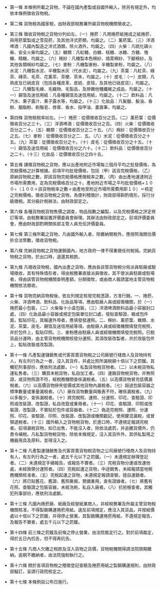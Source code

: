 * 第一條 本條例所載之貨物，不論在國內產製或自國外輸入，除另有規定外，均依本條例徵收貨物稅。

* 第二條 貨物稅為國家稅，由財政部稅務署所屬貨物稅機關徵收之。

* 第三條 徵收貨物稅之貨物分列如左。（一）捲菸：凡用捲菸紙捲成之紙捲菸，與用菸葉製成之雪茄菸，及其他洋式菸類，均屬之。（二）薰菸葉。（三）洋酒啤酒：凡國內製造之洋式酒類，除火酒外，均屬之。（四）火柴：凡硫化磷火柴、安全火柴均屬之。（五）糖類：凡紅糖、白糖、桔糖、冰糖、方糖、塊糖、精糖，均屬之。（六）棉紗：凡機製本色棉紗、燒茸棉紗、下腳棉紗，及其他各類棉紗均屬之。（七）麥粉：凡機製麥粉、半機製麥粉，均屬之。（八）水泥：凡機製水泥、半機製水灰（代水泥），均屬之。（九）茶葉：凡紅茶、綠茶、磚茶、毛茶、花薰茶、茶梗、茶末，均屬之。（十）皮毛：（一）皮類，凡熟皮及已硝皮貨（包括各種皮革、皮統、皮毯，及其他已硝皮貨），均屬之。（二）凡機製毛線、毛織物、毛製品，及摻雜他種纖維之成品，均屬之。（十一）錫箔及迷信用紙：凡各種錫箔及迷信用紙，均屬之。（十二）飲料品：凡汽水、果子露汁、果子露水等，均屬之。（十三）化妝品：凡髮臘、髮油、香粉、胭脂粉、剃鬚皂、唇膏、香水、指甲油、畫眉筆，均屬之。

* 第四條 貨物稅稅率如左。（一）捲菸：從價徵收百分之百。（二）薰菸葉：從價徵收百分之三十。（三）洋酒啤酒：從價徵收百分之百。（四）火柴：從價徵收百分之二十。（五）糖類：從價徵收百分之二十五。（六）棉紗：從價徵收百分之五。（七）麥粉：從價徵收百分之二．五。（八）水泥：從價徵收百分之十五。（九）茶葉：從價徵收百分之十。（十）皮毛：從價徵收百分之十五。（十一）錫箔及迷信用紙：從價徵收百分之六十。（十二）飲料品：從價徵收百分之二十。（十三）化妝品：從價徵收百分之四十五。

* 第五條 課徵貨物稅之貨物，應以出產地附近市場每三個月平均之批發價格，為完稅價格之計算根據。前項平均批發價格，包括（甲）該貨完稅價格，（乙）原納貨物稅之數，即該貨物完稅價格應徵稅率之數，（丙）由出產地運達附近市場所需費用，定為完稅價格百分之十。產地附近市場之平均批發價格×１００÷（１００＋該貨物稅率之數＋由產地至附近市場所需費用即１０）＝核定之完稅價格。徵收貨物稅之貨物，為便利稽徵計，財政部得斟酌情形，採行分級徵稅。其分級計稅辦法，由財政部定之。

* 第六條 各種貨物稅貨物售價之調查，物品指數之編製，以及完稅價格之評定修訂等項，由稅務署設置評價委員會辦理。其辦法由財政部定之。前項評價委員會，應由財政部酌聘關係部主管人員充任評價委員。

* 第七條 第三條所載之貨物，凡由國外輸入者，除繳納關稅外，應按照海關估價折合法幣數，徵收貨物稅。

* 第八條 完納貨物稅之貨物運銷國內，地方政府一律不得重徵任何稅捐。完納貨物稅之貨物，於出口時，退還其稅款。

* 第九條 凡徵收貨物稅，國內出產之貨物，應由各該管貨物稅分局派員駐廠或驗場徵收，其有特殊情形者，得由稅務署直接派員徵收，其不使派員駐廠或駐場者，得由該管貨物稅機關查明產額，分期徵牧，或由商人報請當地主管貨物稅機關依法徵收。

* 第十條 貨物完納貨物稅後，依左列規定核發完稅憑證，方准行銷。一、捲菸、火柴、洋酒啤酒、飲料品、化妝品等項，應由駐廠人員或經徵機關，於（一）捲菸最小包裝，（二）火柴每十小盒包裝，（三）洋酒啤酒飲料品最小容器封口處，（四）化妝品最小容器或規定包裝單位封口處，發貼查驗證，箱或包件面，監貼印花，其報運外埠者，應填發發運照。二、棉紗、薰菸葉、糖類、水泥、茶葉，皮毛、錫箔及迷信用紙等項，由駐廠人員或經徵機關填發完稅照，并於包件上，監貼印照。三、麥粉應由駐廠人員或經徵機關填發完稅照。已稅貨品分運時，由主管貨物稅機關核發分運照，其須改裝改製者，并於改裝包件上，監貼改裝或改製證。

* 第十一條 凡產製運儲銷售或代客買賣貨物稅之公司廠號行棧商人及貨物持有人，有左列行為之一者，沒入其貨件，并處比照所漏稅額十倍以下之罰鍰。其觸犯刑事部份，應依刑法處斷。（一）私製貨物稅貨物者。（二）以未稅貨物私運私售者。（三）購買未稅貨物，私自加工者。（四）運銷貨物稅貨物，并無照證，或貨物照證不符，經稅務機關查係漏稅者。（五）以高價貨物冒充低價漏稅者。（六）以高價貨物摻夾低價或其他貨物內漏稅者。（七）超過包裝容器之標準數量或重量漏稅者。（八）廠存貨物數量與賬表不符，確係漏稅者。（九）以多報少，查係漏稅者。（十）將完稅照、運照、分運照、印花、查驗證、印照或改裝證、改製證，私自改竄或重用者。（十一）印花、查驗證、印照或改裝證、改製證，不實貼於包件或容器者。（十二）偽造完稅照、運照、分運照、印花、查驗證、印照、改裝證、改製證或機關戳記，使用朦混漏稅，或冒領退稅者。（十三）國外輸入之貨物稅貨物，於進口時，不遵規定報請完稅者。前項漏稅貨物，如已出售，不能沒入者，除依法處罰，并追繳貨價外，仍責令補稅。凡私製貨物稅貨物，除依本條規定，沒入其貨件外，其供私製用之機器用具及原料，並得沒入之。

* 第十二條 凡產製運儲銷售及代客買賣貨物稅貨物之公司廠號行棧商人及貨物持有人，有左列行為之一者，處五千元以下之罰鍰。（一）未遵規定辦理登記者。（二）未遵規定手續報告，或報告不實者。（三）完稅貨物分運或改運他處，未經換領分運照者。（四）完稅起運之貨物，中途銷售，未經報請當地稅務機關核准者。（五）完稅起運之貨物，未遵規定報請查驗，擅自運銷者。（六）將已貼舊花、舊證、舊照撕揭，預備重用，查有證據者。（七）將舊有花照、查驗證之包裝容器，未經洗刷，私自入廠者。（八）抗拒檢查者。其觸犯刑事部份，應依刑法處斷。

* 第十三條 凡國內捲菸廠、紙廠及經營紙業商人，非經稅務署及所屬主管貨物稅機關核准，不得製銷購運捲菸用紙。違反前項規定，應沒入其貨品，并按紙價處以十倍以下之罰鍰，并得停止營業。其製銷購運捲菸用紙，不遵規定報告，及報告不實者，處五千元以下之罰鍰。

* 第十四條 前三條之罰鍰及前條之停止營業，由法院裁定行之。對於前項裁定，得於五日內抗告，但不得再抗告。

* 第十五條 凡商人欠繳之稅款及沒入貨物之貨價，貨物稅機關得請法院限期繳納。逾期不繳納者，由法院強制執行之。

* 第十六條 關於各項貨物稅之稽徵登記查驗及捲菸用紙之製銷購運規則，由財政部擬訂，呈請行政院核定之。

* 第十七條 本條例自公布日施行。

